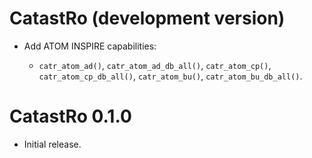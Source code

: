 # CatastRo (development version)

-   Add ATOM INSPIRE capabilities:

    -   `catr_atom_ad()`, `catr_atom_ad_db_all()`, `catr_atom_cp()`,
        `catr_atom_cp_db_all()`, `catr_atom_bu()`, `catr_atom_bu_db_all()`.

# CatastRo 0.1.0

-   Initial release.
